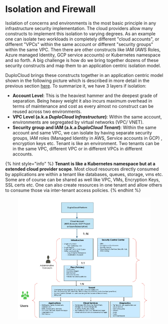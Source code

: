 # Isolation and Firewall

Isolation of concerns and environments is the most basic principle in any infrastructure security implementation. The cloud providers allow many constructs to implement this isolation to varying degrees. As an example one can isolate two workloads in completely different "cloud accounts", or different "VPCs" within the same account or different "security groups" within the same VPC. Then there are other constructs like IAM (AWS Roles, Azure managed Identity, GCP service accounts) or Kubernetes namespace and so forth. A big challenge is how do we bring together dozens of these security constructs and map them to an application centric isolation model.&#x20;

DuploCloud brings these constructs together in an application centric model shown in the following picture which is described in more detail in the previous section [here](../../getting-started/application-focussed-interface/). To summarize it, we have 3 layers if isolation:

* **Account Level**: This is the heaviest hammer and the deepest grade of separation. Being heavy weight it also incurs maximum overhead in terms of maintenance and cost as every almost no construct can be reused across two environments.&#x20;
* **VPC Level (a.k.a **_**DuploCloud Infrastructure**_**)**: Within the same account, environments are segregated by virtual networks (VPC/ VNET).
* **Security group and IAM (a.k.a **_**DuploCloud Tenant**_**)**: Within the same account and same VPC, we can isolate by having separate security groups, IAM roles (Managed Identity in AWS, Service accounts in GCP) , encryption keys etc. Tenant is like an environment. Two tenants can be in the same VPC, different VPC or in different VPCs in different accounts.

{% hint style="info" %}
**Tenant is like a Kubernetes namespace but at a extended cloud provider scope**. Most cloud resources directly consumed by applications are within a tenant like databases, queues, storage, vms etc. Some are of course can be shared as well like VPC, VMs, Encryption Keys, SSL certs etc. One can also create resources in one tenant and allow others to consume those via inter-tenant access policies.  &#x20;
{% endhint %}

<figure><img src="../../.gitbook/assets/image (2) (1).png" alt=""><figcaption></figcaption></figure>

&#x20; &#x20;

